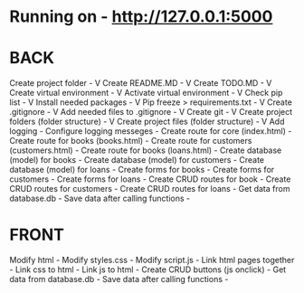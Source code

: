 # Running on - http://127.0.0.1:5000


# BACK

Create project folder - V
Create README.MD - V
Create TODO.MD - V
Create virtual environment - V
Activate virtual environment - V
Check pip list - V
Install needed packages - V
Pip freeze > requirements.txt - V
Create .gitignore - V
Add needed files to .gitignore - V
Create git - V
Create project folders (folder structure) - V
Create project files (folder structure) - V
Add logging - 
Configure logging messeges -
Create route for core (index.html) - 
Create route for books (books.html) -
Create route for customers (customers.html) - 
Create route for books (loans.html) - 
Create database (model) for books -
Create database (model) for customers - 
Create database (model) for loans - 
Create forms for books -
Create forms for customers -
Create forms for loans -
Create CRUD routes for book - 
Create CRUD routes for customers - 
Create CRUD routes for loans - 
Get data from database.db -
Save data after calling functions -

# FRONT

Modify html  -
Modify styles.css - 
Modify script.js -
Link html pages together -
Link css to html -
Link js to html -
Create CRUD buttons (js onclick) -
Get data from database.db -
Save data after calling functions -